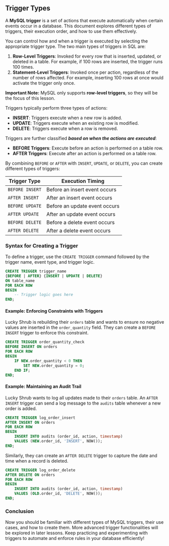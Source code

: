 ## **Trigger Types**

A **MySQL trigger** is a set of actions that execute automatically when certain events occur in a database. This document explores different types of triggers, their execution order, and how to use them effectively.

You can control how and when a trigger is executed by selecting the appropriate trigger type. The two main types of triggers in SQL are:

  1. **Row-Level Triggers**: Invoked for every row that is inserted, updated, or deleted in a table. For example, if 100 rows are inserted, the trigger runs 100 times.
  2. **Statement-Level Triggers**: Invoked once per action, regardless of the number of rows affected. For example, inserting 100 rows at once would activate the trigger only once.

**Important Note:** MySQL only supports **row-level triggers**, so they will be the focus of this lesson.

Triggers typically perform three types of actions:
- **INSERT**: Triggers execute when a new row is added.
- **UPDATE**: Triggers execute when an existing row is modified.
- **DELETE**: Triggers execute when a row is removed.

Triggers are further classified ***based on when the actions are executed***:

  + **BEFORE Triggers**: Execute before an action is performed on a table row.
  + **AFTER Triggers**: Execute after an action is performed on a table row.

By combining `BEFORE` or `AFTER` with `INSERT`, `UPDATE`, or `DELETE`, you can create different types of triggers:

| Trigger Type        | Execution Timing |
|---------------------|-----------------|
| `BEFORE INSERT`      | Before an insert event occurs |
| `AFTER INSERT`       | After an insert event occurs |
| `BEFORE UPDATE`      | Before an update event occurs |
| `AFTER UPDATE`       | After an update event occurs |
| `BEFORE DELETE`      | Before a delete event occurs |
| `AFTER DELETE`       | After a delete event occurs |

### **Syntax for Creating a Trigger**

To define a trigger, use the `CREATE TRIGGER` command followed by the trigger name, event type, and trigger logic.

```sql
CREATE TRIGGER trigger_name
{BEFORE | AFTER} {INSERT | UPDATE | DELETE}
ON table_name
FOR EACH ROW
BEGIN
    -- Trigger logic goes here
END;
```

#### **Example: Enforcing Constraints with Triggers**

Lucky Shrub is rebuilding their `orders` table and wants to ensure no negative values are inserted in the `order_quantity` field. They can create a `BEFORE INSERT` trigger to enforce this constraint.

```sql
CREATE TRIGGER order_quantity_check
BEFORE INSERT ON orders
FOR EACH ROW
BEGIN
    IF NEW.order_quantity < 0 THEN
        SET NEW.order_quantity = 0;
    END IF;
END;
```

#### **Example: Maintaining an Audit Trail**

Lucky Shrub wants to log all updates made to their `orders` table. An `AFTER INSERT` trigger can send a log message to the `audits` table whenever a new order is added.

```sql
CREATE TRIGGER log_order_insert
AFTER INSERT ON orders
FOR EACH ROW
BEGIN
    INSERT INTO audits (order_id, action, timestamp)
    VALUES (NEW.order_id, 'INSERT', NOW());
END;
```

Similarly, they can create an `AFTER DELETE` trigger to capture the date and time when a record is deleted.

```sql
CREATE TRIGGER log_order_delete
AFTER DELETE ON orders
FOR EACH ROW
BEGIN
    INSERT INTO audits (order_id, action, timestamp)
    VALUES (OLD.order_id, 'DELETE', NOW());
END;
```

### **Conclusion**

Now you should be familiar with different types of MySQL triggers, their use cases, and how to create them. More advanced trigger functionalities will be explored in later lessons. Keep practicing and experimenting with triggers to automate and enforce rules in your database efficiently!
